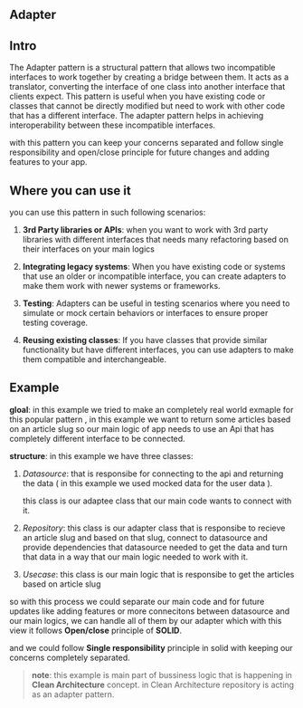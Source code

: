 ## Adapter

## Intro

The Adapter pattern is a structural pattern that allows two incompatible interfaces to work together by creating a bridge between them. It acts as a translator, converting the interface of one class into another interface that clients expect. This pattern is useful when you have existing code or classes that cannot be directly modified but need to work with other code that has a different interface. The adapter pattern helps in achieving interoperability between these incompatible interfaces.

with this pattern you can keep your concerns separated and follow single responsibility and open/close principle for future changes and adding features to your app.

## Where you can use it

you can use this pattern in such following scenarios:

1. **3rd Party libraries or APIs**: when you want to work with 3rd party libraries with different interfaces that needs many refactoring based on their interfaces on your main logics

2. **Integrating legacy systems**: When you have existing code or systems that use an older or incompatible interface, you can create adapters to make them work with newer systems or frameworks.

3. **Testing**: Adapters can be useful in testing scenarios where you need to simulate or mock certain behaviors or interfaces to ensure proper testing coverage.

4. **Reusing existing classes**: If you have classes that provide similar functionality but have different interfaces, you can use adapters to make them compatible and interchangeable.

## Example

**gloal**: in this example we tried to make an completely real world exmaple for this popular pattern , in this example we want to return some articles based on an article slug so our main logic of app needs to use an Api that has completely different interface to be connected.

**structure**: in this example we have three classes:

1. _Datasource_: that is responsibe for connecting to the api and returning the data ( in this example we used mocked data for the user data ).

   this class is our adaptee class that our main code wants to connect with it.

2. _Repository_: this class is our adapter class that is responsibe to recieve an article slug and based on that slug, connect to datasource and provide dependencies that datasource needed to get the data and turn that data in a way that our main logic needed to work with it.

3. _Usecase_: this class is our main logic that is responsibe to get the articles based on article slug

so with this process we could separate our main code and for future updates like adding features or more connecitons between datasource and our main logics, we can handle all of them by our adapter which with this view it follows **Open/close** principle of **SOLID**.

and we could follow **Single responsibility** principle in solid with keeping our concerns completely separated.

> **note**: this example is main part of bussiness logic that is happening in **Clean Architecture** concept. in Clean Architecture repository is acting as an adapter pattern.
